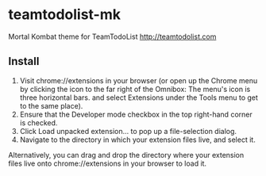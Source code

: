 # teamtodolist-mk
Mortal Kombat theme for TeamTodoList http://teamtodolist.com

## Install

1. Visit chrome://extensions in your browser (or open up the Chrome menu by clicking the icon to the far right of the Omnibox: The menu's icon is three horizontal bars. and select Extensions under the Tools menu to get to the same place).
2. Ensure that the Developer mode checkbox in the top right-hand corner is checked.
3. Click Load unpacked extension… to pop up a file-selection dialog.
4. Navigate to the directory in which your extension files live, and select it.

Alternatively, you can drag and drop the directory where your extension files live onto chrome://extensions in your browser to load it.

